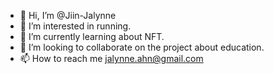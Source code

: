 - 👋 Hi, I’m @Jiin-Jalynne
- 👀 I’m interested in running.
- 🌱 I’m currently learning about NFT.
- 💞️ I’m looking to collaborate on the project about education.
- 📫 How to reach me jalynne.ahn@gmail.com

<!---
Jiin-Jalynne/Jiin-Jalynne is a ✨ special ✨ repository because its `README.md` (this file) appears on your GitHub profile.
You can click the Preview link to take a look at your changes.
--->
